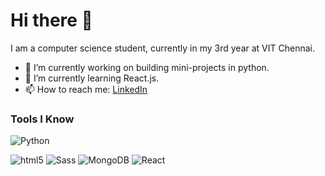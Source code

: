 # Hi there 👋

<!--
**Naviyaa/Naviyaa** is a ✨ _special_ ✨ repository because its `README.md` (this file) appears on your GitHub profile.
-->

I am a computer science student, currently in my 3rd year at VIT Chennai.

- 🔭 I’m currently working on building mini-projects in python.
- 🌱 I’m currently learning React.js.
- 📫 How to reach me: [LinkedIn](https://www.linkedin.com/in/naviyaa-poonia/)

### Tools I Know

<img alt="Python" src="https://img.shields.io/badge/-Python-BFBF3F?style=for-the-badge&logo=sass&logoColor=white" />

<img alt="html5" src="https://img.shields.io/badge/-HTML5-E34F26?style=for-the-badge&logo=html5&logoColor=white" /> <img alt="Sass" src="https://img.shields.io/badge/-Sass-CC6699?style=for-the-badge&logo=sass&logoColor=white" /> <img alt="MongoDB" src="https://img.shields.io/badge/-MongoDB-13aa52?style=for-the-badge&logo=mongodb&logoColor=white" /> <img alt="React" src="https://img.shields.io/badge/-React-267272?style=for-the-badge&logo=react&logoColor=white" /> 
